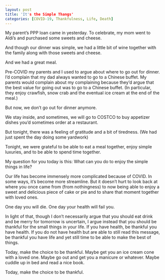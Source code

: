 ```yaml
---
layout: post
title: 'It's the Simple Thangs'
categories: [COVID-19, Thankfulness, Life, Death]
---
```

My parent&#8217;s PPP loan came in yesterday. To celebrate, my mom went to Aldi&#8217;s and purchased some sweets and cheese. 

And though our dinner was simple, we had a little bit of wine together with the family along with those sweets and cheese. 

And we had a great meal. 

Pre-COVID my parents and I used to argue about where to go out for dinner. I&#8217;d complain that my dad always wanted to go to a Chinese buffet. My parents would complain about my complaining because they&#8217;d argue that the best value for going out was to go to a Chinese buffet. (In particular, they enjoy crawfish, snow crab and the eventual ice cream at the end of the meal.)

But now, we don&#8217;t go out for dinner anymore.

We stay inside, and sometimes, we will go to COSTCO to buy appetizer dishes you&#8217;d sometimes order at a restaurant.

But tonight, there was a feeling of gratitude and a bit of tiredness. (We had just spent the day doing some yardwork)

Tonight, we were grateful to be able to eat a meal together, enjoy simple luxuries, and to be able to spend time together.

My question for you today is this: What can you do to enjoy the simple things in life?

Our life has become immensely more complicated because of COVID. In some ways, it&#8217;s become more streamline. But it doesn&#8217;t hurt to look back at where you once came from (from nothingness) to now being able to enjoy a sweet and delicious piece of cake or pie and to share that moment together with loved ones.

One day you will die. One day your health will fail you. 

In light of that, though I don&#8217;t necessarily argue that you should eat drink and be merry for tomorrow is uncertain, I argue instead that you should be thankful for the small things in your life. If you have health, be thankful you have health. If you do not have health but are able to still read this message, be thankful you have life and yet still time to be able to make the best of things.

Today, make the choice to be thankful. Maybe get you an ice cream cone with a loved one. Maybe go out and get you a manicure or whatever. Maybe cuddle up in bed and read a nice book. 

Today, make the choice to be thankful.
